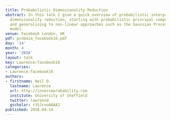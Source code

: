 ```yaml
---
title: Probabilistic Dimensionality Reduction
abstract: In this talk I give a quick overview of probabilistic interpretations of
  dimensionality reduction, starting with probabilistic principal component analysis
  and generalising to non-linear approaches such as the Gaussian Process Latent variable
  model.
venue: Facebook London, UK
pdf: probdim_facebook16.pdf
day: '14'
month: 4
year: '2016'
layout: talk
key: Lawrence:facebook16
categories:
- Lawrence:facebook16
authors:
- firstname: Neil D.
  lastname: Lawrence
  url: http://inverseprobability.com
  institute: University of Sheffield
  twitter: lawrennd
  gscholar: r3SJcvoAAAAJ
published: 2016-04-14
---
```

